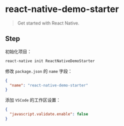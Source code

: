 # react-native-demo-starter

> Get started with React Native.

## Step

初始化项目：

```bash
react-native init ReactNativeDemoStarter
```

修改 `package.json` 的 `name` 字段：

```json
{
  "name": "react-native-demo-starter"
}
```

添加 `VSCode` 的工作区设置：

```json
{
  "javascript.validate.enable": false
}
```
